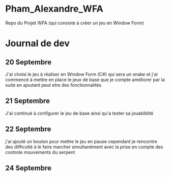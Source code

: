 # Pham_Alexandre_WFA
Repo du Projet WFA (qui consiste à créer un jeu en Window Form)


# Journal de dev  

## 20 Septembre 

J'ai choisi le jeu à réaliser en Window Form (C#) qui sera un snake   et j'ai commencé à mettre en place le  jeux de base que je compte améliorer  par la suite en ajoutant peut etre des fonctionnalités


## 21 Septembre 

J'ai continué à configurer le jeu de base  ainsi qu'a tester sa jouabiblité  

##  22 Septembre 

j'ai ajouté  un  bouton pour mettre le jeu en pause cependant je rencontre  des difficulté  à le faire marcher   simultanément avec la prise en compte des controle  mouvements  du serpent  


## 24 Septembre 


